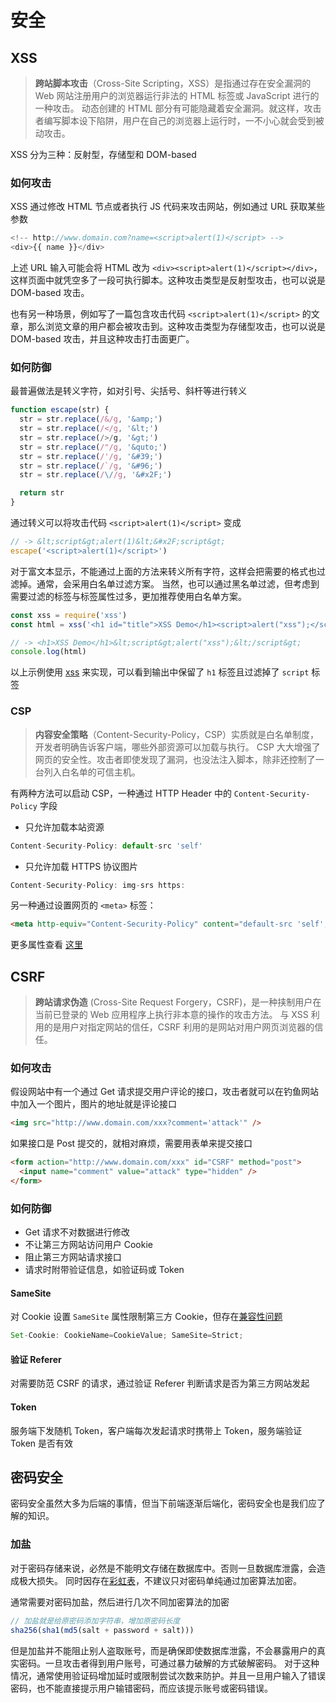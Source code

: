 # 安全

## XSS

> **跨站脚本攻击**（Cross-Site Scripting，XSS）是指通过存在安全漏洞的 Web 网站注册用户的浏览器运行非法的 HTML 标签或 JavaScript 进行的一种攻击。
动态创建的 HTML 部分有可能隐藏着安全漏洞。就这样，攻击者编写脚本设下陷阱，用户在自己的浏览器上运行时，一不小心就会受到被动攻击。

XSS 分为三种：反射型，存储型和 DOM-based

### 如何攻击

XSS 通过修改 HTML 节点或者执行 JS 代码来攻击网站，例如通过 URL 获取某些参数

```js
<!-- http://www.domain.com?name=<script>alert(1)</script> -->
<div>{{ name }}</div>
```

上述 URL 输入可能会将 HTML 改为 `<div><script>alert(1)</script></div>`，这样页面中就凭空多了一段可执行脚本。这种攻击类型是反射型攻击，也可以说是 DOM-based 攻击。

也有另一种场景，例如写了一篇包含攻击代码 `<script>alert(1)</script>` 的文章，那么浏览文章的用户都会被攻击到。这种攻击类型为存储型攻击，也可以说是 DOM-based 攻击，并且这种攻击打击面更广。

### 如何防御

最普遍做法是转义字符，如对引号、尖括号、斜杆等进行转义

```js
function escape(str) {
  str = str.replace(/&/g, '&amp;')
  str = str.replace(/</g, '&lt;')
  str = str.replace(/>/g, '&gt;')
  str = str.replace(/"/g, '&quto;')
  str = str.replace(/'/g, '&#39;')
  str = str.replace(/`/g, '&#96;')
  str = str.replace(/\//g, '&#x2F;')

  return str
}
```

通过转义可以将攻击代码 `<script>alert(1)</script>` 变成

```js
// -> &lt;script&gt;alert(1)&lt;&#x2F;script&gt;
escape('<script>alert(1)</script>')
```

对于富文本显示，不能通过上面的方法来转义所有字符，这样会把需要的格式也过滤掉。通常，会采用白名单过滤方案。
当然，也可以通过黑名单过滤，但考虑到需要过滤的标签与标签属性过多，更加推荐使用白名单方案。

```js
const xss = require('xss')
const html = xss('<h1 id="title">XSS Demo</h1><script>alert("xss");</script>')

// -> <h1>XSS Demo</h1>&lt;script&gt;alert("xss");&lt;/script&gt;
console.log(html)
```

以上示例使用 [xss](https://www.npmjs.com/package/xss) 来实现，可以看到输出中保留了 `h1` 标签且过滤掉了 `script` 标签

### CSP

> **内容安全策略**（Content-Security-Policy，CSP）实质就是白名单制度，开发者明确告诉客户端，哪些外部资源可以加载与执行。
CSP 大大增强了网页的安全性。攻击者即使发现了漏洞，也没法注入脚本，除非还控制了一台列入白名单的可信主机。

有两种方法可以启动 CSP，一种通过 HTTP Header 中的 `Content-Security-Policy` 字段

- 只允许加载本站资源

```js
Content-Security-Policy: default-src 'self'
```

- 只允许加载 HTTPS 协议图片

```js
Content-Security-Policy: img-srs https:
```

另一种通过设置网页的 `<meta>` 标签：

```html
<meta http-equiv="Content-Security-Policy" content="default-src 'self'; img-srs https:" />
```

更多属性查看 [这里](https://content-security-policy.com/)

## CSRF

> **跨站请求伪造** (Cross-Site Request Forgery，CSRF)，是一种挟制用户在当前已登录的 Web 应用程序上执行非本意的操作的攻击方法。
与 XSS 利用的是用户对指定网站的信任，CSRF 利用的是网站对用户网页浏览器的信任。

### 如何攻击

假设网站中有一个通过 Get 请求提交用户评论的接口，攻击者就可以在钓鱼网站中加入一个图片，图片的地址就是评论接口

```html
<img src="http://www.domain.com/xxx?comment='attack'" />
```

如果接口是 Post 提交的，就相对麻烦，需要用表单来提交接口

```html
<form action="http://www.domain.com/xxx" id="CSRF" method="post">
  <input name="comment" value="attack" type="hidden" />
</form>
```

### 如何防御

- Get 请求不对数据进行修改
- 不让第三方网站访问用户 Cookie
- 阻止第三方网站请求接口
- 请求时附带验证信息，如验证码或 Token

#### SameSite

对 Cookie 设置 `SameSite` 属性限制第三方 Cookie，但存在[兼容性问题](https://caniuse.com/?search=SameSite)

```js
Set-Cookie: CookieName=CookieValue; SameSite=Strict;
```

#### 验证 Referer

对需要防范 CSRF 的请求，通过验证 Referer 判断请求是否为第三方网站发起

#### Token

服务端下发随机 Token，客户端每次发起请求时携带上 Token，服务端验证 Token 是否有效

## 密码安全

密码安全虽然大多为后端的事情，但当下前端逐渐后端化，密码安全也是我们应了解的知识。

### 加盐

对于密码存储来说，必然是不能明文存储在数据库中。否则一旦数据库泄露，会造成极大损失。
同时因存在[彩虹表](https://zh.wikipedia.org/wiki/%E5%BD%A9%E8%99%B9%E8%A1%A8)，不建议只对密码单纯通过加密算法加密。

通常需要对密码加盐，然后进行几次不同加密算法的加密

```js
// 加盐就是给原密码添加字符串，增加原密码长度
sha256(sha1(md5(salt + password + salt)))
```

但是加盐并不能阻止别人盗取账号，而是确保即使数据库泄露，不会暴露用户的真实密码。一旦攻击者得到用户账号，可通过暴力破解的方式破解密码。
对于这种情况，通常使用验证码增加延时或限制尝试次数来防护。并且一旦用户输入了错误密码，也不能直接提示用户输错密码，而应该提示账号或密码错误。